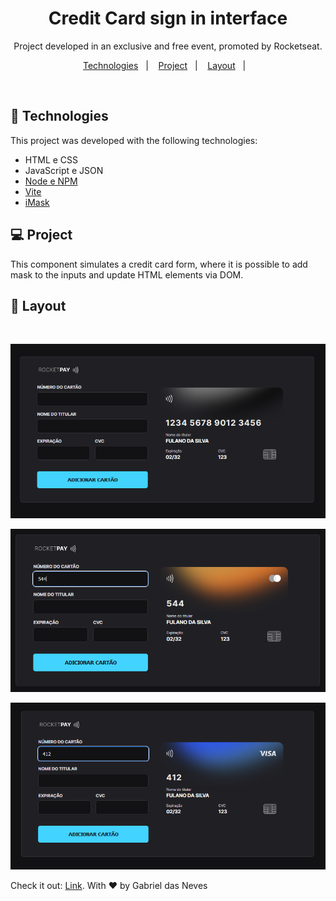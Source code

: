 <h1 align="center"> Credit Card sign in interface </h1>

<p align="center">
Project developed in an exclusive and free event, promoted by Rocketseat.
</p>

<p align="center">
  <a href="#-tecnologias">Technologies</a>&nbsp;&nbsp;&nbsp;|&nbsp;&nbsp;&nbsp;
  <a href="#-projeto">Project</a>&nbsp;&nbsp;&nbsp;|&nbsp;&nbsp;&nbsp;
  <a href="#-layout">Layout</a>&nbsp;&nbsp;&nbsp;|&nbsp;&nbsp;&nbsp;
</p>

<br>

## 🚀 Technologies

This project was developed with the following technologies:

- HTML e CSS
- JavaScript e JSON
- [Node e NPM](https://nodejs.org/)
- [Vite](https://vitejs.dev/)
- [iMask](https://imask.js.org)

## 💻 Project

This component simulates a credit card form, where it is possible to add mask to the inputs and update HTML elements via DOM.

## 🔖 Layout

<br>

<p align="center">
  <img alt="default card pattern" src="https://github.com/gabrieldasneves/credit_card_sys_interface/blob/main/src/assets/credit_cad_default.png?raw=true">
</p>

<p align="center">
  <img alt="automation to mastercard pattern" src="https://github.com/gabrieldasneves/credit_card_sys_interface/blob/main/src/assets/credit_card_mastercard.png?raw=true">
</p>

<p align="center">
  <img alt="automation to visa pattern" src="https://github.com/gabrieldasneves/credit_card_sys_interface/blob/main/src/assets/credit_card_visa.png?raw=true">
</p>

Check it out: [Link](https://credit-card-sys-interface.vercel.app/).
With ♥ by Gabriel das Neves
